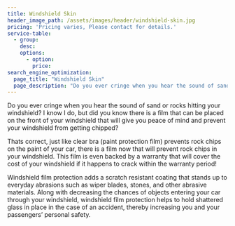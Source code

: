 ```yaml
---
title: Windshield Skin
header_image_path: /assets/images/header/windshield-skin.jpg
pricing: 'Pricing varies, Please contact for details.'
service-table:
  - group:
    desc:
    options:
      - option:
        price:
search_engine_optimization:
  page_title: "Windshield Skin"
  page_description: "Do you ever cringe when you hear the sound of sand or rocks hitting your windshield? I know I do, but did you know there is a film that can be placed on the front of your windshield that will give you peace of mind and prevent your windshield from getting chipped?"
---
```

Do you ever cringe when you hear the sound of sand or rocks hitting your windshield? I know I do, but did you know there is a film that can be placed on the front of your windshield that will give you peace of mind and prevent your windshield from getting chipped?

Thats correct, just like clear bra (paint protection film) prevents rock chips on the paint of your car, there is a film now that will prevent rock chips in your windshield. This film is even backed by a warranty that will cover the cost of your windshield if it happens to crack within the warranty period!

Windshield film protection adds a scratch resistant coating that stands up to everyday abrasions such as wiper blades, stones, and other abrasive materials. Along with decreasing the chances of objects entering your car through your windshield, windshield film protection helps to hold shattered glass in place in the case of an accident, thereby increasing you and your passengers’ personal safety.
